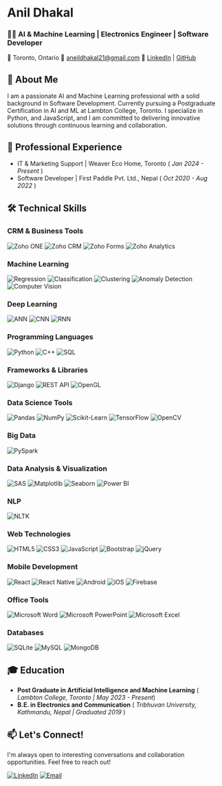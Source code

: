 # Anil Dhakal 

### 👨‍💻 AI & Machine Learning | Electronics Engineer | Software Developer
📍 Toronto, Ontario    📧 aneildhakal21@gmail.com    🔗 [LinkedIn](https://www.linkedin.com/in/anil-dhakal-380507176/) | [GitHub](https://github.com/pyserve/pyserve)

## 🚀 About Me
I am a passionate AI and Machine Learning professional with a solid background in Software Development. Currently pursuing a Postgraduate Certification in AI and ML at Lambton College, Toronto. I specialize in Python, and JavaScript, and I am committed to delivering innovative solutions through continuous learning and collaboration.

## 💼 Professional Experience
- IT & Marketing Support | Weaver Eco Home, Toronto ( *Jan 2024 - Present* )
- Software Developer | First Paddle Pvt. Ltd., Nepal ( *Oct 2020 - Aug 2022* )

## 🛠️ Technical Skills

### CRM & Business Tools
![Zoho ONE](https://img.shields.io/badge/Zoho%20ONE-0072C6?style=for-the-badge&logo=zoho&logoColor=white) 
![Zoho CRM](https://img.shields.io/badge/Zoho%20CRM-0072C6?style=for-the-badge&logo=zoho&logoColor=white) 
![Zoho Forms](https://img.shields.io/badge/Zoho%20Forms-0072C6?style=for-the-badge&logo=zoho&logoColor=white) 
![Zoho Analytics](https://img.shields.io/badge/Zoho%20Analytics-0072C6?style=for-the-badge&logo=zoho&logoColor=white)

### Machine Learning
![Regression](https://img.shields.io/badge/Regression-FF6F00?style=for-the-badge) 
![Classification](https://img.shields.io/badge/Classification-FF6F00?style=for-the-badge) 
![Clustering](https://img.shields.io/badge/Clustering-FF6F00?style=for-the-badge) 
![Anomaly Detection](https://img.shields.io/badge/Anomaly%20Detection-FF6F00?style=for-the-badge) 
![Computer Vision](https://img.shields.io/badge/Computer%20Vision-FF6F00?style=for-the-badge)

### Deep Learning
![ANN](https://img.shields.io/badge/ANN-FF6F00?style=for-the-badge) 
![CNN](https://img.shields.io/badge/CNN-FF6F00?style=for-the-badge) 
![RNN](https://img.shields.io/badge/RNN-FF6F00?style=for-the-badge)

### Programming Languages
![Python](https://img.shields.io/badge/Python-3776AB?style=for-the-badge&logo=python&logoColor=white) 
![C++](https://img.shields.io/badge/C%2B%2B-00599C?style=for-the-badge&logo=c%2B%2B&logoColor=white) 
![SQL](https://img.shields.io/badge/SQL-4479A1?style=for-the-badge&logo=mysql&logoColor=white)

### Frameworks & Libraries
![Django](https://img.shields.io/badge/Django-092E20?style=for-the-badge&logo=django&logoColor=white) 
![REST API](https://img.shields.io/badge/REST%20API-FF6F00?style=for-the-badge) 
![OpenGL](https://img.shields.io/badge/OpenGL-FF6F00?style=for-the-badge)

### Data Science Tools
![Pandas](https://img.shields.io/badge/Pandas-150458?style=for-the-badge&logo=pandas&logoColor=white) 
![NumPy](https://img.shields.io/badge/NumPy-013243?style=for-the-badge&logo=numpy&logoColor=white) 
![Scikit-Learn](https://img.shields.io/badge/Scikit--Learn-F7931E?style=for-the-badge&logo=scikit-learn&logoColor=white) 
![TensorFlow](https://img.shields.io/badge/TensorFlow-FF6F00?style=for-the-badge&logo=tensorflow&logoColor=white) 
![OpenCV](https://img.shields.io/badge/OpenCV-5C3EE8?style=for-the-badge&logo=opencv&logoColor=white)

### Big Data
![PySpark](https://img.shields.io/badge/PySpark-E25A00?style=for-the-badge&logo=apache-spark&logoColor=white)

### Data Analysis & Visualization
![SAS](https://img.shields.io/badge/SAS-00A7E1?style=for-the-badge&logo=sas&logoColor=white) 
![Matplotlib](https://img.shields.io/badge/Matplotlib-11557C?style=for-the-badge&logo=python&logoColor=white) 
![Seaborn](https://img.shields.io/badge/Seaborn-30B5B5?style=for-the-badge&logo=python&logoColor=white) 
![Power BI](https://img.shields.io/badge/Power_BI-F2C811?style=for-the-badge&logo=powerbi&logoColor=black)

### NLP
![NLTK](https://img.shields.io/badge/NLTK-5B8DF0?style=for-the-badge&logo=python&logoColor=white)

### Web Technologies
![HTML5](https://img.shields.io/badge/HTML5-E34F26?style=for-the-badge&logo=html5&logoColor=white) 
![CSS3](https://img.shields.io/badge/CSS3-1572B6?style=for-the-badge&logo=css3&logoColor=white) 
![JavaScript](https://img.shields.io/badge/JavaScript-F7DF1E?style=for-the-badge&logo=javascript&logoColor=black) 
![Bootstrap](https://img.shields.io/badge/Bootstrap-563D7C?style=for-the-badge&logo=bootstrap&logoColor=white) 
![jQuery](https://img.shields.io/badge/jQuery-0769AD?style=for-the-badge&logo=jquery&logoColor=white)

### Mobile Development
![React](https://img.shields.io/badge/React-20232A?style=for-the-badge&logo=react&logoColor=61DAFB) 
![React Native](https://img.shields.io/badge/React_Native-20232A?style=for-the-badge&logo=react&logoColor=61DAFB) 
![Android](https://img.shields.io/badge/Android-3DDC84?style=for-the-badge&logo=android&logoColor=white) 
![iOS](https://img.shields.io/badge/iOS-999999?style=for-the-badge&logo=apple&logoColor=white) 
![Firebase](https://img.shields.io/badge/Firebase-FFCA28?style=for-the-badge&logo=firebase&logoColor=black)

### Office Tools
![Microsoft Word](https://img.shields.io/badge/Microsoft%20Word-2B579A?style=for-the-badge&logo=microsoftword&logoColor=white) 
![Microsoft PowerPoint](https://img.shields.io/badge/Microsoft%20PowerPoint-B7472A?style=for-the-badge&logo=microsoftpowerpoint&logoColor=white) 
![Microsoft Excel](https://img.shields.io/badge/Microsoft%20Excel-217346?style=for-the-badge&logo=microsoftexcel&logoColor=white)

### Databases
![SQLite](https://img.shields.io/badge/SQLite-003B57?style=for-the-badge&logo=sqlite&logoColor=white) 
![MySQL](https://img.shields.io/badge/MySQL-4479A1?style=for-the-badge&logo=mysql&logoColor=white) 
![MongoDB](https://img.shields.io/badge/MongoDB-47A248?style=for-the-badge&logo=mongodb&logoColor=white)

## 🎓 Education
- **Post Graduate in Artificial Intelligence and Machine Learning**  ( *Lambton College, Toronto | May 2023 - Present*)
- **B.E. in Electronics and Communication**  ( *Tribhuvan University, Kathmandu, Nepal | Graduated 2019* )

## 📫 Let's Connect!
I'm always open to interesting conversations and collaboration opportunities. Feel free to reach out!

[![LinkedIn](https://img.shields.io/badge/LinkedIn-0077B5?style=for-the-badge&logo=linkedin&logoColor=white)](https://www.linkedin.com/in/anil-dhakal-380507176/)
[![Email](https://img.shields.io/badge/Email-D14836?style=for-the-badge&logo=gmail&logoColor=white)](mailto:aneildhakal21@gmail.com)
